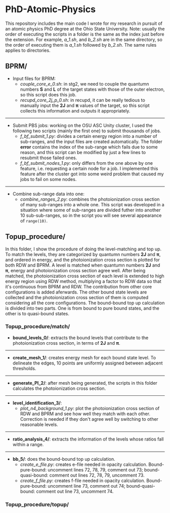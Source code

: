 # PhD-Atomic-Physics
This repository includes the main code I wrote for my research in pursuit of an atomic physics PhD degree at the Ohio State University. Note: usually the order of executing the scripts in a folder is the same as the index just before the extension. For example, *a_1.sh*, and *b_2.sh* are in the same directory, so the order of executing them is *a_1.sh* followed by *b_2.sh*. The same rules applies to directories.

## BPRM/
- Input files for BPRM:
  - *couple_core_e_0.sh*: in stg2, we need to couple the quantumn numbers **S** and **L** of the target states with those of the outer electron, so this script does this job.
  - *recupd_core_2j_p_0.sh*: in recupd, it can be really tedious to manually input the **2J** and **π** values of the target, so this script collects this information and outputs it appropriately.

-------------------  

- Submit PBS jobs: working on the OSU ASC Unity cluster, I used the following two scripts (mainly the first one) to submit thousands of jobs.
  - *f_bf_submit_1.py*: divides a certain energy region into a number of sub-ranges, and the input files are created automatically. The folder **error** contains the index of the sub-range which fails due to some reason, and this script can be modified by just a few lines to resubmit those failed ones.
  - *f_bf_submit_nodes_1.py*: only differs from the one above by one feature, i.e. requesting a certain node for a job. I implemented this feature after the cluster got into some weird problem that caused my jobs to fail on some nodes.

--------------------

- Combine sub-range data into one:
  - *combine_ranges_2.py*: combines the photoionization cross section of many sub-ranges into a whole one. This script was developed in a situation where some of sub-ranges are divided futher into another 10 sub-sub-ranges, so in the script you will see several appearance of `range(10)`.

## Topup_procedure/
In this folder, I show the procedure of doing the level-matching and top up. To match the levels, they are categorized by quantumn numbers **2J** and **π**, and ordered in energy, and the photoionization cross section is plotted for both RDW and BPRM. A level is matched when quantumn numbers **2J** and **π**, energy and photoionization cross section agree well. After being matched, the photoionization cross section of each level is extended to high energy region using RDW method, multiplying a factor to RDW data so that it's continuous from BPRM and RDW. The contribution from other core configurations is added aferwards.  The other bound state levels are collected and the photoionization cross section of them is computed considering all the core configurations. The bound-bound top up calculation is divided into two parts. One is from bound to pure bound states, and the other is to quasi-bound states.

### Topup_procedure/match/
- **bound_levels_0/**: extracts the bound levels that contribute to the photoionization cross section, in terms of **2J** and **π**. 
--------
- **create_mesh_1/**: creates energy mesh for each bound state level. To delineate the edges, 10 points are uniformly assigned between adjacent thresholds. 
--------
- **generate_PI_2/**: after mesh being generated, the scripts in this folder calculates the photoionization cross section.
--------
- **level_identification_3/**: 
  - *plot_n4_background_1.py*: plot the photoionization cross section of RDW and BPRM and see how well they match with each other. Correction is needed if they don't agree well by switching to other reasonable levels.
--------
- **ratio_analysis_4/**: extracts the information of the levels whose ratios fall within a range. 
--------
- **bb_5/**: does the bound-bound top up calculation.
  - *create_e_file.py*: creates e-file needed in opacity calculation. Bound-pure-bound: uncomment lines 72, 78, 79, comment out 73; bound-quasi-bound: comment out lines 72, 78, 79, uncomment 73.
  - *create_f_file.py*: creates f-file needed in opacity calculation. Bound-pure-bound: uncomment line 73, comment out 74; bound-quasi-bound: comment out line 73, uncomment 74.
  
### Topup_procedure/topup/
  
  
